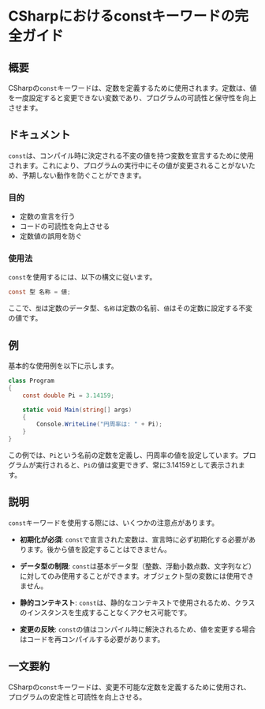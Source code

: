 <!--
Meta Description: # CSharpにおけるconstキーワードの完全ガイド ## 概要 CSharpの`const`キーワードは、定数を定義するために使用されます。定数は、値を一度設定すると変更できない変数であり、プログラムの可読性と保守性を向上させます。 ## ドキュメント `const`は、コンパイル時に決定され...
Meta Keywords: const, csharpの, キーワードは, csharp, csharpにおけるconstキーワードの完全ガイド
-->

# CSharpにおけるconstキーワードの完全ガイド

## 概要
CSharpの`const`キーワードは、定数を定義するために使用されます。定数は、値を一度設定すると変更できない変数であり、プログラムの可読性と保守性を向上させます。

## ドキュメント
`const`は、コンパイル時に決定される不変の値を持つ変数を宣言するために使用されます。これにより、プログラムの実行中にその値が変更されることがないため、予期しない動作を防ぐことができます。

### 目的
- 定数の宣言を行う
- コードの可読性を向上させる
- 定数値の誤用を防ぐ

### 使用法
`const`を使用するには、以下の構文に従います。

```csharp
const 型 名称 = 値;
```

ここで、`型`は定数のデータ型、`名称`は定数の名前、`値`はその定数に設定する不変の値です。

## 例
基本的な使用例を以下に示します。

```csharp
class Program
{
    const double Pi = 3.14159;

    static void Main(string[] args)
    {
        Console.WriteLine("円周率は: " + Pi);
    }
}
```

この例では、`Pi`という名前の定数を定義し、円周率の値を設定しています。プログラムが実行されると、`Pi`の値は変更できず、常に3.14159として表示されます。

## 説明
`const`キーワードを使用する際には、いくつかの注意点があります。

- **初期化が必須**: `const`で宣言された変数は、宣言時に必ず初期化する必要があります。後から値を設定することはできません。
  
- **データ型の制限**: `const`は基本データ型（整数、浮動小数点数、文字列など）に対してのみ使用することができます。オブジェクト型の変数には使用できません。

- **静的コンテキスト**: `const`は、静的なコンテキストで使用されるため、クラスのインスタンスを生成することなくアクセス可能です。

- **変更の反映**: `const`の値はコンパイル時に解決されるため、値を変更する場合はコードを再コンパイルする必要があります。

## 一文要約
CSharpの`const`キーワードは、変更不可能な定数を定義するために使用され、プログラムの安定性と可読性を向上させる。
